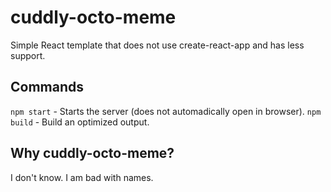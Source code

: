 # cuddly-octo-meme
Simple React template that does not use create-react-app and has less support.

## Commands

``npm start`` - Starts the server (does not automadically open in browser).
``npm build`` - Build an optimized output.

## Why cuddly-octo-meme?
I don't know. I am bad with names.
